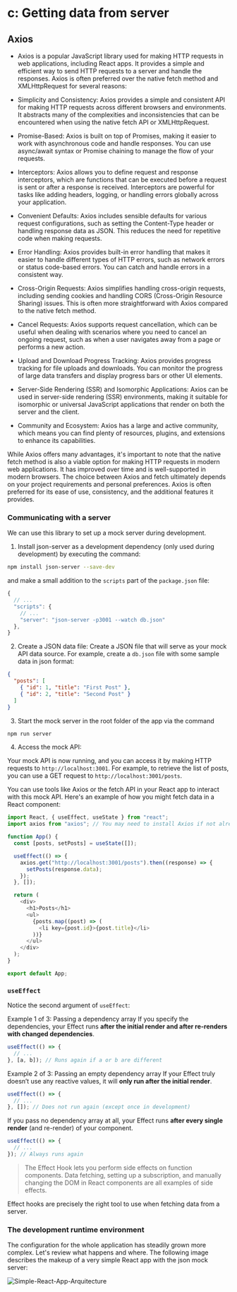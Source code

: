 # c: Getting data from server

## Axios

- Axios is a popular JavaScript library used for making HTTP requests in web applications, including React apps. It provides a simple and efficient way to send HTTP requests to a server and handle the responses. Axios is often preferred over the native fetch method and XMLHttpRequest for several reasons:

- Simplicity and Consistency:
Axios provides a simple and consistent API for making HTTP requests across different browsers and environments. It abstracts many of the complexities and inconsistencies that can be encountered when using the native fetch API or XMLHttpRequest.

- Promise-Based:
Axios is built on top of Promises, making it easier to work with asynchronous code and handle responses. You can use async/await syntax or Promise chaining to manage the flow of your requests.

- Interceptors:
Axios allows you to define request and response interceptors, which are functions that can be executed before a request is sent or after a response is received. Interceptors are powerful for tasks like adding headers, logging, or handling errors globally across your application.

- Convenient Defaults:
Axios includes sensible defaults for various request configurations, such as setting the Content-Type header or handling response data as JSON. This reduces the need for repetitive code when making requests.

- Error Handling:
Axios provides built-in error handling that makes it easier to handle different types of HTTP errors, such as network errors or status code-based errors. You can catch and handle errors in a consistent way.

- Cross-Origin Requests:
Axios simplifies handling cross-origin requests, including sending cookies and handling CORS (Cross-Origin Resource Sharing) issues. This is often more straightforward with Axios compared to the native fetch method.

- Cancel Requests:
Axios supports request cancellation, which can be useful when dealing with scenarios where you need to cancel an ongoing request, such as when a user navigates away from a page or performs a new action.

- Upload and Download Progress Tracking:
Axios provides progress tracking for file uploads and downloads. You can monitor the progress of large data transfers and display progress bars or other UI elements.

- Server-Side Rendering (SSR) and Isomorphic Applications:
Axios can be used in server-side rendering (SSR) environments, making it suitable for isomorphic or universal JavaScript applications that render on both the server and the client.

- Community and Ecosystem:
Axios has a large and active community, which means you can find plenty of resources, plugins, and extensions to enhance its capabilities.

While Axios offers many advantages, it's important to note that the native fetch method is also a viable option for making HTTP requests in modern web applications. It has improved over time and is well-supported in modern browsers. The choice between Axios and fetch ultimately depends on your project requirements and personal preferences. Axios is often preferred for its ease of use, consistency, and the additional features it provides.

### Communicating with a server

We can use this library to set up a mock server during development.

1. Install json-server as a development dependency (only used during development) by executing the command:

```bash
npm install json-server --save-dev
```

and make a small addition to the `scripts` part of the `package.json` file:

```js
{
  // ... 
  "scripts": {
    // ...
    "server": "json-server -p3001 --watch db.json"
  },
}
```

2. Create a JSON data file:
Create a JSON file that will serve as your mock API data source. For example, create a `db.json` file with some sample data in json format:

```json
{
  "posts": [
    { "id": 1, "title": "First Post" },
    { "id": 2, "title": "Second Post" }
  ]
}
```

3. Start the mock server in the root folder of the app via the command

```bash
npm run server 
```

4. Access the mock API:

Your mock API is now running, and you can access it by making HTTP requests to `http://localhost:3001`. For example, to retrieve the list of posts, you can use a GET request to `http://localhost:3001/posts`.

You can use tools like Axios or the fetch API in your React app to interact with this mock API. Here's an example of how you might fetch data in a React component:

```js
import React, { useEffect, useState } from "react";
import axios from "axios"; // You may need to install Axios if not already installed.

function App() {
  const [posts, setPosts] = useState([]);

  useEffect(() => {
    axios.get("http://localhost:3001/posts").then((response) => {
      setPosts(response.data);
    });
  }, []);

  return (
    <div>
      <h1>Posts</h1>
      <ul>
        {posts.map((post) => (
          <li key={post.id}>{post.title}</li>
        ))}
      </ul>
    </div>
  );
}

export default App;
```

### `useEffect` 

Notice the second argument of `useEffect`:

Example 1 of 3: Passing a dependency array
If you specify the dependencies, your Effect runs **after the initial render and after re-renders with changed dependencies**.

```js
useEffect(() => {
  // ...
}, [a, b]); // Runs again if a or b are different
```

Example 2 of 3: Passing an empty dependency array 
If your Effect truly doesn’t use any reactive values, it will **only run after the initial render**.

```js
useEffect(() => {
  // ...
}, []); // Does not run again (except once in development)
```

If you pass no dependency array at all, your Effect runs **after every single render** (and re-render) of your component.

```js
useEffect(() => {
  // ...
}); // Always runs again
```

> The Effect Hook lets you perform side effects on function components. Data fetching, setting up a subscription, and manually changing the DOM in React components are all examples of side effects.

Effect hooks are precisely the right tool to use when fetching data from a server.

### The development runtime environment

The configuration for the whole application has steadily grown more complex. Let's review what happens and where. The following image describes the makeup of a very simple React app with the json mock server:

![Simple-React-App-Arquitecture](https://fullstackopen.com/static/0e3766361ce9d08f0c4fdd39152cf493/5a190/18e.png)